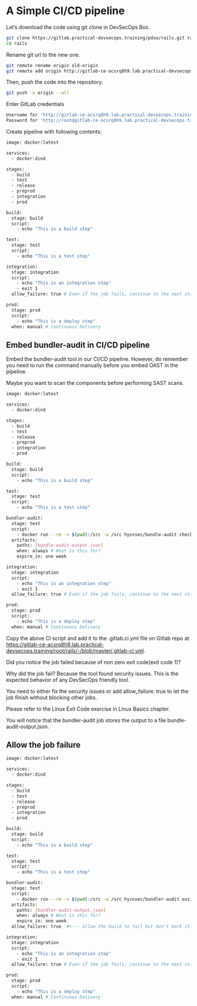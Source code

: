 # A Simple CI/CD pipeline
Let’s download the code using git clone in DevSecOps Box.
```sh
git clone https://gitlab.practical-devsecops.training/pdso/rails.git rails
cd rails
```
Rename git url to the new one.
```sh
git remote rename origin old-origin
git remote add origin http://gitlab-ce-acsrq8h9.lab.practical-devsecops.training/root/rails.git
```
Then, push the code into the repository.
```sh
git push -u origin --all
```
Enter GitLab credentials
```sh
Username for 'http://gitlab-ce-acsrq8h9.lab.practical-devsecops.training': root
Password for 'http://root@gitlab-ce-acsrq8h9.lab.practical-devsecops.training': pdso-training
```
Create pipeline with following contents:
```sh
image: docker:latest

services:
  - docker:dind

stages:
  - build
  - test
  - release
  - preprod
  - integration
  - prod

build:
  stage: build
  script:
    - echo "This is a build step"

test:
  stage: test
  script:
    - echo "This is a test step"

integration:
  stage: integration
  script:
    - echo "This is an integration step"
    - exit 1
  allow_failure: true # Even if the job fails, continue to the next stages

prod:
  stage: prod
  script:
    - echo "This is a deploy step"
  when: manual # Continuous Delivery
```
## Embed bundler-audit in CI/CD pipeline
Embed the bundler-audit tool in our CI/CD pipeline. However, do remember you need to run the command manually before you embed OAST in the pipeline.

Maybe you want to scan the components before performing SAST scans.
```sh 
image: docker:latest

services:
  - docker:dind

stages:
  - build
  - test
  - release
  - preprod
  - integration
  - prod

build:
  stage: build
  script:
    - echo "This is a build step"

test:
  stage: test
  script:
    - echo "This is a test step"

bundler-audit:
  stage: test
  script:
    - docker run --rm -v $(pwd):/src -w /src hysnsec/bundle-audit check --format json --output bundle-audit-output.json
  artifacts:
    paths: [bundle-audit-output.json]
    when: always # What is this for?
    expire_in: one week

integration:
  stage: integration
  script:
    - echo "This is an integration step"
    - exit 1
  allow_failure: true # Even if the job fails, continue to the next stages

prod:
  stage: prod
  script:
    - echo "This is a deploy step"
  when: manual # Continuous Delivery
```
Copy the above CI script and add it to the .gitlab.ci.yml file on Gitlab repo at https://gitlab-ce-acsrq8h9.lab.practical-devsecops.training/root/rails/-/blob/master/.gitlab-ci.yml.

Did you notice the job failed because of non zero exit code(exit code 1)?

Why did the job fail? Because the tool found security issues. This is the expected behavior of any DevSecOps friendly tool.

You need to either fix the security issues or add allow_failure: true to let the job finish without blocking other jobs.

Please refer to the Linux Exit Code exercise in Linux Basics chapter.

You will notice that the bundler-audit job stores the output to a file bundle-audit-output.json.
## Allow the job failure
```sh
image: docker:latest

services:
  - docker:dind

stages:
  - build
  - test
  - release
  - preprod
  - integration
  - prod

build:
  stage: build
  script:
    - echo "This is a build step"

test:
  stage: test
  script:
    - echo "This is a test step"

bundler-audit:
  stage: test
  script:
    - docker run --rm -v $(pwd):/src -w /src hysnsec/bundler-audit ossi -q -j | tee bundler-audit-output.json
  artifacts:
    paths: [bundler-audit-output.json]
    when: always # What is this for?
    expire_in: one week
  allow_failure: true  #<--- allow the build to fail but don't mark it as such

integration:
  stage: integration
  script:
    - echo "This is an integration step"
    - exit 1
  allow_failure: true # Even if the job fails, continue to the next stages

prod:
  stage: prod
  script:
    - echo "This is a deploy step"
  when: manual # Continuous Delivery
```
